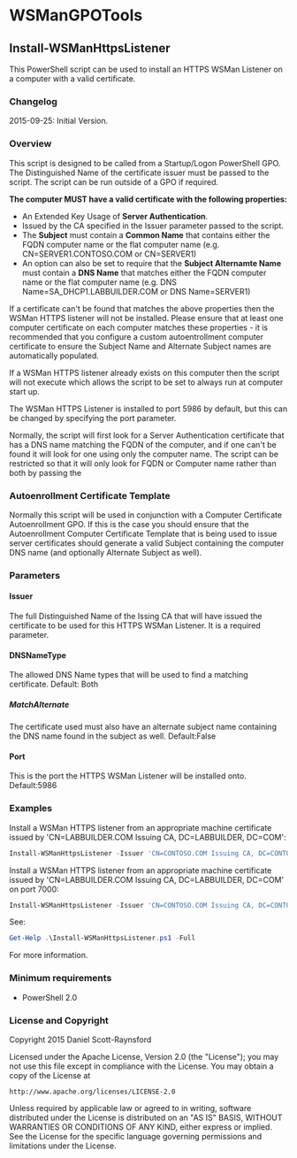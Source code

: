 WSManGPOTools
==========

## Install-WSManHttpsListener
This PowerShell script can be used to install an HTTPS WSMan Listener on a computer with a valid certificate.

### Changelog
2015-09-25: Initial Version.

### Overview
This script is designed to be called from a Startup/Logon PowerShell GPO. The Distinguished Name of the certificate issuer must be passed to the script. The script can be run outside of a GPO if required.

**The computer MUST have a valid certificate with the following properties:**

- An Extended Key Usage of **Server Authentication**.
- Issued by the CA specified in the Issuer parameter passed to the script.
- The **Subject** must contain a **Common Name** that contains either the FQDN computer name or the flat computer name (e.g. CN=SERVER1.CONTOSO.COM or CN=SERVER1)
- An option can also be set to require that the **Subject Alternamte Name** must contain a **DNS Name** that matches either the FQDN computer name or the flat computer name (e.g. DNS Name=SA_DHCP1.LABBUILDER.COM or DNS Name=SERVER1)

If a certificate can't be found that matches the above properties then the WSMan HTTPS listener will not be installed. Please ensure that at least one computer certificate on each computer matches these properties - it is recommended that you configure a custom autoentrollment computer certificate to ensure the Subject Name and Alternate Subject names are automatically populated.

If a WSMan HTTPS listener already exists on this computer then the script will not execute which allows the script to be set to always run at computer start up.

The WSMan HTTPS Listener is installed to port 5986 by default, but this can be changed by specifying the port parameter.

Normally, the script will first look for a Server Authentication certificate that has a DNS name matching the FQDN of the computer, and if one can't be found it will look for one using only the computer name. The script can be restricted so that it will only look for FQDN or Computer name rather than both by passing the 

### Autoenrollment Certificate Template
Normally this script will be used in conjunction with a Computer Certificate Autoenrollment GPO. If this is the case you should ensure that the Autoenrollment Computer Certificate Template that is being used to issue server certificates should generate a valid Subject containing the computer DNS name (and optionally Alternate Subject as well).

### Parameters
#### Issuer
The full Distinguished Name of the Issing CA that will have issued the certificate to be used
for this HTTPS WSMan Listener. It is a required parameter.

#### DNSNameType
The allowed DNS Name types that will be used to find a matching certificate.
Default: Both

##### MatchAlternate
The certificate used must also have an alternate subject name containing the DNS name found in
the subject as well.
Default:False

#### Port
This is the port the HTTPS WSMan Listener will be installed onto.
Default:5986

### Examples
Install a WSMan HTTPS listener from an appropriate machine certificate issued by 'CN=LABBUILDER.COM Issuing CA, DC=LABBUILDER, DC=COM':
```powershell
Install-WSManHttpsListener -Issuer 'CN=CONTOSO.COM Issuing CA, DC=CONTOSO, DC=COM'
```

Install a WSMan HTTPS listener from an appropriate machine certificate issued by 'CN=LABBUILDER.COM Issuing CA, DC=LABBUILDER, DC=COM' on port 7000:
```powershell
Install-WSManHttpsListener -Issuer 'CN=CONTOSO.COM Issuing CA, DC=CONTOSO, DC=COM' -Port 7000
```

See:
```powershell
Get-Help .\Install-WSManHttpsListener.ps1 -Full
```
For more information.


### Minimum requirements

- PowerShell 2.0


### License and Copyright

Copyright 2015 Daniel Scott-Raynsford

Licensed under the Apache License, Version 2.0 (the "License");
you may not use this file except in compliance with the License.
You may obtain a copy of the License at

    http://www.apache.org/licenses/LICENSE-2.0

Unless required by applicable law or agreed to in writing, software
distributed under the License is distributed on an "AS IS" BASIS,
WITHOUT WARRANTIES OR CONDITIONS OF ANY KIND, either express or implied.
See the License for the specific language governing permissions and
limitations under the License.

